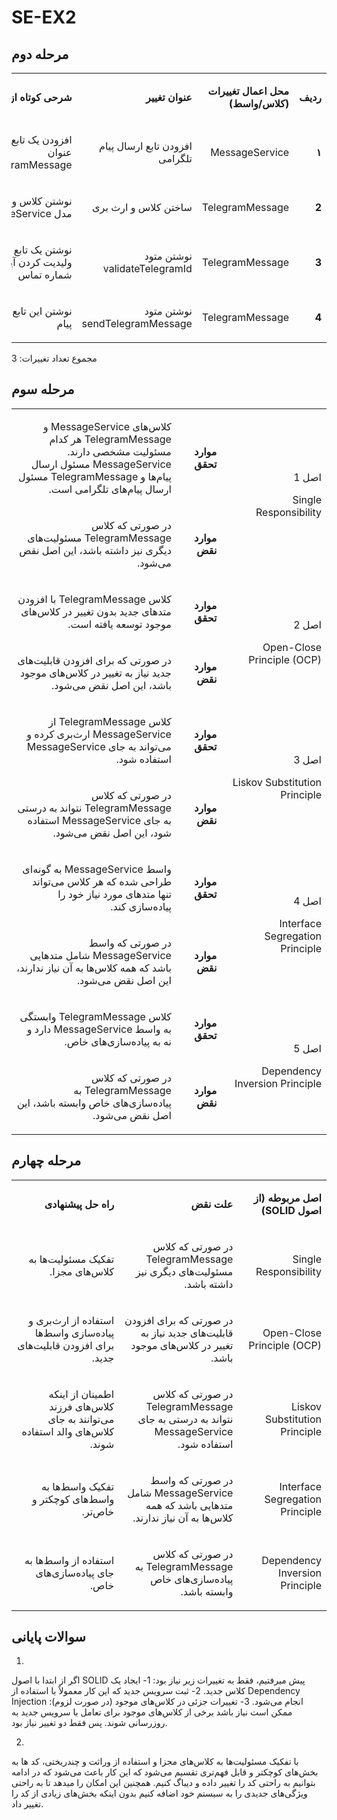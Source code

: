 # SE-EX2

## مرحله دوم
<table dir='rtl'>
<tbody>
<tr>
<td width="64">
<p><strong>ردیف</strong></p>
</td>
<td width="198">
<p><strong>محل اعمال تغییرات (کلاس/واسط)</strong></p>
</td>
<td width="141">
<p><strong>عنوان تغییر</strong></p>
</td>
<td width="292">
<p><strong>شرحی کوتاه از تغییر</strong></p>
</td>
</tr>
<tr>
<td width="64">
<p><strong>۱</strong></p>
</td>
<td width="198">
<p>MessageService</p>
</td>
<td width="141">
<p>افزودن تابع ارسال پیام تلگرامی</p>
</td>
<td width="292">
<p>افزودن یک تابع void با عنوان sendTelegramMessage</p>
</td>
</tr>

<tr>
<td width="64">
<p><strong>2</strong></p>
</td>
<td width="198">
<p>TelegramMessage</p>
</td>
<td width="141">
<p>ساختن کلاس و ارث بری</p>
</td>
<td width="292">
<p>نوشتن کلاس و ارث بری از مدل MessageService</p>
</td>
</tr>
<tr>
<td width="64">
<p><strong>3</strong></p>
</td>
<td width="198">
<p>TelegramMessage</p>
</td>
<td width="141">
<p>نوشتن متود validateTelegramId</p>
</td>
<td width="292">
<p>نوشتن یک تابع برای ولیدیت کردن آیدی و شماره تماس</p>
</td>
</tr>
<tr>
<td width="64">
<p><strong>4</strong></p>
</td>
<td width="198">
<p>TelegramMessage</p>
</td>
<td width="141">
<p>نوشتن متود sendTelegramMessage</p>
</td>
<td width="292">
<p>نوشتن این تابع برای ارسال پیام</p>
</td>
</tr>
</tbody>
</table>

مجموع تعداد تغییرات: 3

## مرحله سوم

<table dir='rtl'> <tbody> <tr> <td rowspan="2" width="240"> <p>اصل 1</p> <p>Single Responsibility</p> </td> <td width="95"> <p><strong>موارد تحقق</strong></p> </td> <td width="454"> <p>کلاس‌های MessageService و TelegramMessage هر کدام مسئولیت مشخصی دارند. MessageService مسئول ارسال پیام‌ها و TelegramMessage مسئول ارسال پیام‌های تلگرامی است.</p> </td> </tr> <tr> <td> <p><strong>موارد نقض</strong></p> </td> <td> <p>در صورتی که کلاس TelegramMessage مسئولیت‌های دیگری نیز داشته باشد، این اصل نقض می‌شود.</p> </td> </tr> <tr> <td rowspan="2"> <p>اصل 2</p> <p>Open-Close Principle (OCP)</p> </td> <td> <p><strong>موارد تحقق</strong></p> </td> <td> <p>کلاس TelegramMessage با افزودن متدهای جدید بدون تغییر در کلاس‌های موجود توسعه یافته است.</p> </td> </tr> <tr> <td> <p><strong>موارد نقض</strong></p> </td> <td> <p>در صورتی که برای افزودن قابلیت‌های جدید نیاز به تغییر در کلاس‌های موجود باشد، این اصل نقض می‌شود.</p> </td> </tr> <tr> <td rowspan="2"> <p>اصل 3</p> <p>Liskov Substitution Principle</p> </td> <td> <p><strong>موارد تحقق</strong></p> </td> <td> <p>کلاس TelegramMessage از MessageService ارث‌بری کرده و می‌تواند به جای MessageService استفاده شود.</p> </td> </tr> <tr> <td> <p><strong>موارد نقض</strong></p> </td> <td> <p>در صورتی که کلاس TelegramMessage نتواند به درستی به جای MessageService استفاده شود، این اصل نقض می‌شود.</p> </td> </tr> <tr> <td rowspan="2"> <p>اصل 4</p> <p>Interface Segregation Principle</p> </td> <td> <p><strong>موارد تحقق</strong></p> </td> <td> <p>واسط MessageService به گونه‌ای طراحی شده که هر کلاس می‌تواند تنها متدهای مورد نیاز خود را پیاده‌سازی کند.</p> </td> </tr> <tr> <td> <p><strong>موارد نقض</strong></p> </td> <td> <p>در صورتی که واسط MessageService شامل متدهایی باشد که همه کلاس‌ها به آن نیاز ندارند، این اصل نقض می‌شود.</p> </td> </tr> <tr> <td rowspan="2"> <p>اصل 5</p> <p>Dependency Inversion Principle</p> </td> <td> <p><strong>موارد تحقق</strong></p> </td> <td> <p>کلاس TelegramMessage وابستگی به واسط MessageService دارد و نه به پیاده‌سازی‌های خاص.</p> </td> </tr> <tr> <td> <p><strong>موارد نقض</strong></p> </td> <td> <p>در صورتی که کلاس TelegramMessage به پیاده‌سازی‌های خاص وابسته باشد، این اصل نقض می‌شود.</p> </td> </tr> </tbody> </table>

## مرحله چهارم

<table dir='rtl'> <tbody> <tr> <td width="168"> <p><strong>اصل مربوطه (از اصول </strong><strong>SOLID</strong><strong>)</strong></p> </td> <td width="246"> <p><strong>علت نقض</strong></p> </td> <td width="284"> <p><strong>راه حل پیشنهادی</strong></p> </td> </tr> <tr> <td width="168"> <p>Single Responsibility</p> </td> <td width="246"> <p>در صورتی که کلاس TelegramMessage مسئولیت‌های دیگری نیز داشته باشد.</p> </td> <td width="284"> <p>تفکیک مسئولیت‌ها به کلاس‌های مجزا.</p> </td> </tr> <tr> <td width="168"> <p>Open-Close Principle (OCP)</p> </td> <td width="246"> <p>در صورتی که برای افزودن قابلیت‌های جدید نیاز به تغییر در کلاس‌های موجود باشد.</p> </td> <td width="284"> <p>استفاده از ارث‌بری و پیاده‌سازی واسط‌ها برای افزودن قابلیت‌های جدید.</p> </td> </tr> <tr> <td width="168"> <p>Liskov Substitution Principle</p> </td> <td width="246"> <p>در صورتی که کلاس TelegramMessage نتواند به درستی به جای MessageService استفاده شود.</p> </td> <td width="284"> <p>اطمینان از اینکه کلاس‌های فرزند می‌توانند به جای کلاس‌های والد استفاده شوند.</p> </td> </tr> <tr> <td width="168"> <p>Interface Segregation Principle</p> </td> <td width="246"> <p>در صورتی که واسط MessageService شامل متدهایی باشد که همه کلاس‌ها به آن نیاز ندارند.</p> </td> <td width="284"> <p>تفکیک واسط‌ها به واسط‌های کوچکتر و خاص‌تر.</p> </td> </tr> <tr> <td width="168"> <p>Dependency Inversion Principle</p> </td> <td width="246"> <p>در صورتی که کلاس TelegramMessage به پیاده‌سازی‌های خاص وابسته باشد.</p> </td> <td width="284"> <p>استفاده از واسط‌ها به جای پیاده‌سازی‌های خاص.</p> </td> </tr> </tbody> </table>


## سوالات پایانی

1.
اگر از ابتدا با اصول SOLID پیش میرفتیم، فقط به تغییرات زیر نیاز بود:
1- ایجاد یک کلاس جدید.
2- ثبت سرویس جدید که این کار معمولاً با استفاده از Dependency Injection انجام می‌شود.
3- تغییرات جزئی در کلاس‌های موجود (در صورت لزوم): ممکن است نیاز باشد برخی از کلاس‌های موجود برای تعامل با سرویس جدید به روزرسانی شوند.
پس فقط دو تغییر نیاز بود.

2.
با تفکیک مسئولیت‌ها به کلاس‌های مجزا و استفاده از وراثت و چندریختی، کد ها به بخش‌های کوچکتر و قابل فهم‌تری تقسیم می‌شود که این کار باعث می‌شود که در ادامه بتوانیم به راحتی کد را تغییر داده و دیباگ کنیم. همچنین این امکان را میدهد تا به راحتی ویژگی‌های جدیدی را به سیستم خود اضافه کنیم بدون اینکه بخش‌های زیادی از کد را تغییر داد.